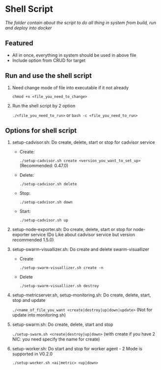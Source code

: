 # Shell Script

*The folder contain about the script to do all thing in system from build, run and deploy into docker*

## Featured
- All in once, everything in system should be used in above file
- Include option from CRUD for target

## Run and use the shell script
1. Need change mode of file into executable if it not already

    `chmod +x <file_you_need_to_change>`

2. Run the shell script by 2 option

    `./<file_you_need_to_run>` or `bash -c <file_you_need_to_run>`


## Options for shell script
1. setup-cadvisor.sh: Do create, delete, start or stop for cadvisor service
    - Create:

        `./setup-cadvisor.sh create <version_you_want_to_set_up>` (Recommended: 0.47.0)

    - Delete:

        `./setup-cadvisor.sh delete`

    - Stop:

        `./setup-cadvisor.sh down`

    - Start:

        `./setup-cadvisor.sh up`

2. setup-node-exporter.sh: Do create, delete, start or stop for node-exporter service (Do Like about cadvisor service but version recommended 1.5.0)

3. setup-swarm-visuallizer.sh: Do create and delete swarm-visuallizer

    - Create

        `./setup-swarm-visuallizer.sh create -n`

    - Delete

        `./setup-swarm-visuallizer.sh destroy`

4. setup-metricserver.sh, setup-monitoring.sh: Do create, delete, start, stop and update

    `./<name_of_file_you_want <create|destroy|up|down|update>` (Not for update into monitoring.sh)

5. setup-swarm.sh: Do create, delete, start and stop

    `./setup-swarm.sh <create|destroy|up|down>` (with create if you have 2 NIC: you need specify the name for create)

6. setup-worker.sh: Do start and stop for worker agent - 2 Mode is supported in V0.2.0

    `./setup-worker.sh <ai|metric> <up|down>`


